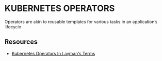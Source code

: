 # KUBERNETES OPERATORS

Operators are akin to reusable templates for various tasks in an application’s lifecycle

## Resources

- [Kubernetes Operators In Layman's Terms](https://enterprisersproject.com/article/2019/2/kubernetes-operators-plain-english?page=1)
